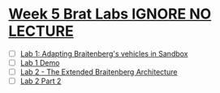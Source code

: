 # [Week 5 Brat Labs IGNORE NO LECTURE](https://canvas.sussex.ac.uk/courses/31028/pages/week-4-sensorimotor-behaviour-2?module_item_id=1498247)

- [ ] [Lab 1: Adapting Braitenberg's vehicles in Sandbox](https://canvas.sussex.ac.uk/courses/31028/pages/lab-1-adapting-braitenbergs-vehicles-in-sandbox?module_item_id=1498214)
- [ ] [Lab 1 Demo](https://sussex.cloud.panopto.eu/Panopto/Pages/Embed.aspx?id=6d694ae1-9822-4056-8051-b28e00deae69&autoplay=false&offerviewer=true&showtitle=true&showbrand=true&captions=true&interactivity=all&nomobileprompt=true)
- [ ] [Lab 2 - The Extended Braitenberg Architecture](https://canvas.sussex.ac.uk/courses/31028/pages/lab-2-the-extended-braitenberg-architecture?module_item_id=1498531)
- [ ] [Lab 2 Part 2](https://canvas.sussex.ac.uk/courses/31028/pages/lab-2-part-2?module_item_id=1498243)
